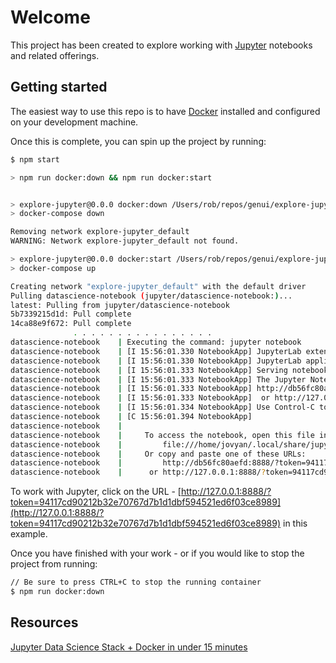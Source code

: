 # Welcome

This project has been created to explore working with [Jupyter](https://jupyter.org/index.html) notebooks and related offerings.

## Getting started

The easiest way to use this repo is to have [Docker](https://www.docker.com) installed and configured on your development machine.

Once this is complete, you can spin up the project by running:

```sh
$ npm start

> npm run docker:down && npm run docker:start


> explore-jupyter@0.0.0 docker:down /Users/rob/repos/genui/explore-jupyter
> docker-compose down

Removing network explore-jupyter_default
WARNING: Network explore-jupyter_default not found.

> explore-jupyter@0.0.0 docker:start /Users/rob/repos/genui/explore-jupyter
> docker-compose up

Creating network "explore-jupyter_default" with the default driver
Pulling datascience-notebook (jupyter/datascience-notebook:)...
latest: Pulling from jupyter/datascience-notebook
5b7339215d1d: Pull complete
14ca88e9f672: Pull complete
              . . . . . . . . . . . . . . . .
datascience-notebook    | Executing the command: jupyter notebook
datascience-notebook    | [I 15:56:01.330 NotebookApp] JupyterLab extension loaded from /opt/conda/lib/python3.7/site-packages/jupyterlab
datascience-notebook    | [I 15:56:01.330 NotebookApp] JupyterLab application directory is /opt/conda/share/jupyter/lab
datascience-notebook    | [I 15:56:01.333 NotebookApp] Serving notebooks from local directory: /home/jovyan
datascience-notebook    | [I 15:56:01.333 NotebookApp] The Jupyter Notebook is running at:
datascience-notebook    | [I 15:56:01.333 NotebookApp] http://db56fc80aefd:8888/?token=94117cd90212b32e70767d7b1d1dbf594521ed6f03ce8989
datascience-notebook    | [I 15:56:01.333 NotebookApp]  or http://127.0.0.1:8888/?token=94117cd90212b32e70767d7b1d1dbf594521ed6f03ce8989
datascience-notebook    | [I 15:56:01.334 NotebookApp] Use Control-C to stop this server and shut down all kernels (twice to skip confirmation).
datascience-notebook    | [C 15:56:01.394 NotebookApp]
datascience-notebook    |
datascience-notebook    |     To access the notebook, open this file in a browser:
datascience-notebook    |         file:///home/jovyan/.local/share/jupyter/runtime/nbserver-6-open.html
datascience-notebook    |     Or copy and paste one of these URLs:
datascience-notebook    |         http://db56fc80aefd:8888/?token=94117cd90212b32e70767d7b1d1dbf594521ed6f03ce8989
datascience-notebook    |      or http://127.0.0.1:8888/?token=94117cd90212b32e70767d7b1d1dbf594521ed6f03ce8989
```

To work with Jupyter, click on the URL - [http://127.0.0.1:8888/?token=94117cd90212b32e70767d7b1d1dbf594521ed6f03ce8989](http://127.0.0.1:8888/?token=94117cd90212b32e70767d7b1d1dbf594521ed6f03ce8989) in this example.

Once you have finished with your work - or if you would like to stop the project from running:

```sh
// Be sure to press CTRL+C to stop the running container
$ npm run docker:down
```

## Resources

[Jupyter Data Science Stack + Docker in under 15 minutes](https://towardsdatascience.com/jupyter-data-science-stack-docker-in-under-15-minutes-19d8f822bd45)
